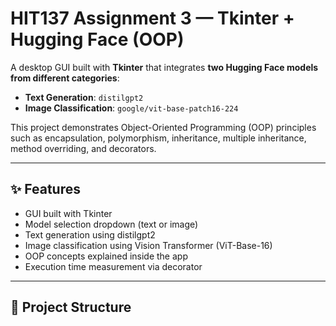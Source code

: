 # HIT137 Assignment 3 — Tkinter + Hugging Face (OOP)

A desktop GUI built with **Tkinter** that integrates **two Hugging Face models from different categories**:
- **Text Generation**: `distilgpt2`
- **Image Classification**: `google/vit-base-patch16-224`

This project demonstrates Object-Oriented Programming (OOP) principles such as encapsulation, polymorphism, inheritance, multiple inheritance, method overriding, and decorators.

---

## ✨ Features
- GUI built with Tkinter
- Model selection dropdown (text or image)
- Text generation using distilgpt2
- Image classification using Vision Transformer (ViT-Base-16)
- OOP concepts explained inside the app
- Execution time measurement via decorator

---

## 🧱 Project Structure
